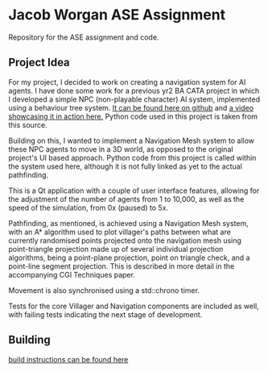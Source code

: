 # Jacob Worgan ASE Assignment

Repository for the ASE assignment and code.

## Project Idea
For my project, I decided to work on creating a navigation system for AI agents. I have done some work for a previous yr2 BA CATA project in which I developed a simple NPC (non-playable character) AI system, implemented using a behaviour tree system. [It can be found here on github](https://github.com/terrinamatsu/VillagerAI) and [a video showcasing it in action here.](https://www.jacobworgan.co.uk/projects/villager-ai) Python code used in this project is taken from this source. 

Building on this, I wanted to implement a Navigation Mesh system to allow these NPC agents to move in a 3D world, as opposed to the original project's UI based approach. Python code from this project is called within the system used here, although it is not fully linked as yet to the actual pathfinding. 

This is a Qt application with a couple of user interface features, allowing for the adjustment of the number of agents from 1 to 10,000, as well as the speed of the simulation, from 0x (paused) to 5x.

Pathfinding, as mentioned, is achieved using a Navigation Mesh system, with an A* algorithm used to plot villager's paths between what are currently randomised points projected onto the navigation mesh using point-triangle projection made up of several individual projection algorithms, being a point-plane projection, point on triangle check, and a point-line segment projection. This is described in more detail in the accompanying CGI Techniques paper. 

Movement is also synchronised using a std::chrono timer.

Tests for the core Villager and Navigation components are included as well, with failing tests indicating the next stage of development. 

## Building

[build instructions can be found here](docs/BUILDING.md)